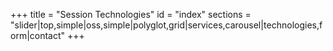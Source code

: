 +++
title = "Session Technologies"
id = "index"
sections = "slider|top,simple|oss,simple|polyglot,grid|services,carousel|technologies,form|contact"
+++
